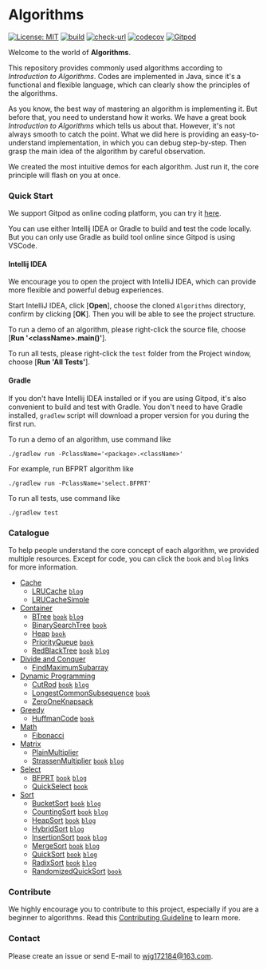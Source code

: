 # Algorithms

[![License: MIT](https://img.shields.io/badge/License-MIT-yellow.svg)](https://opensource.org/licenses/MIT)
[![build](https://github.com/jingedawang/Algorithms/actions/workflows/build.yml/badge.svg?branch=master)](https://github.com/jingedawang/Algorithms/actions/workflows/build.yml)
[![check-url](https://github.com/jingedawang/Algorithms/workflows/Url/badge.svg?branch=master)](https://github.com/jingedawang/Algorithms/actions/workflows/check-url.yml)
[![codecov](https://codecov.io/gh/jingedawang/Algorithms/branch/master/graph/badge.svg?token=01G6F59X5L)](https://codecov.io/gh/jingedawang/Algorithms)
[![Gitpod](https://img.shields.io/badge/Gitpod-ready--to--code-FFB45B?logo=gitpod)](https://gitpod.io/#https://github.com/jingedawang/Algorithms)

Welcome to the world of **Algorithms**.

This repository provides commonly used algorithms according to *Introduction to Algorithms*.
Codes are implemented in Java, since it's a functional and flexible language, which can clearly
show the principles of the algorithms.

As you know, the best way of mastering an algorithm is implementing it.
But before that, you need to understand how it works.
We have a great book *Introduction to Algorithms* which tells us about that.
However, it's not always smooth to catch the point.
What we did here is providing an easy-to-understand implementation, in which you can debug step-by-step.
Then grasp the main idea of the algorithm by careful observation.

We created the most intuitive demos for each algorithm.
Just run it, the core principle will flash on you at once.

### Quick Start

We support Gitpod as online coding platform, you can try it [here](https://gitpod.io/#https://github.com/jingedawang/Algorithms).

You can use either Intellij IDEA or Gradle to build and test the code locally. But you can only use Gradle as build tool online since Gitpod is using VSCode.

#### Intellij IDEA

We encourage you to open the project with IntelliJ IDEA, which can provide more flexible and powerful debug experiences.

Start IntelliJ IDEA, click [**Open**], choose the cloned `Algorithms` directory,
confirm by clicking [**OK**]. Then you will be able to see the project structure.

To run a demo of an algorithm, please right-click the source file, choose [**Run '\<className\>.main()'**].

To run all tests, please right-click the `test` folder from the Project window, choose [**Run 'All Tests'**].

#### Gradle

If you don't have Intellij IDEA installed or if you are using Gitpod, it's also convenient to build and test with Gradle.
You don't need to have Gradle installed, `gradlew` script will download a proper version for you
during the first run.

To run a demo of an algorithm, use command like
```shell
./gradlew run -PclassName='<package>.<className>'
```
For example, run BFPRT algorithm like
```shell
./gradlew run -PclassName='select.BFPRT'
```

To run all tests, use command like
```shell
./gradlew test
```

### Catalogue

To help people understand the core concept of each algorithm, we provided multiple resources.
Except for code, you can click the `book` and `blog` links for more information.

+ [Cache](https://github.com/jingedawang/Algorithms/tree/master/src/cache)
    + [LRUCache](https://github.com/jingedawang/Algorithms/blob/master/src/cache/LRUCache.java)
      [`blog`](https://www.jianshu.com/p/b1ab4a170c3c)
    + [LRUCacheSimple](https://github.com/jingedawang/Algorithms/blob/master/src/cache/LRUCacheSimple.java)
+ [Container](https://github.com/jingedawang/Algorithms/tree/master/src/container)
    + [BTree](https://github.com/jingedawang/Algorithms/blob/master/src/container/BTree.java)
      [`book`](https://edutechlearners.com/download/Introduction_to_algorithms-3rd%20Edition.pdf#page=505)
      [`blog`](https://zhuanlan.zhihu.com/p/342999669)
    + [BinarySearchTree](https://github.com/jingedawang/Algorithms/blob/master/src/container/BinarySearchTree.java)
      [`book`](https://edutechlearners.com/download/Introduction_to_algorithms-3rd%20Edition.pdf#page=307)
    + [Heap](https://github.com/jingedawang/Algorithms/blob/master/src/container/Heap.java)
      [`book`](https://edutechlearners.com/download/Introduction_to_algorithms-3rd%20Edition.pdf#page=172)
    + [PriorityQueue](https://github.com/jingedawang/Algorithms/blob/master/src/container/PriorityQueue.java)
      [`book`](https://edutechlearners.com/download/Introduction_to_algorithms-3rd%20Edition.pdf#page=183)
    + [RedBlackTree](https://github.com/jingedawang/Algorithms/blob/master/src/container/RedBlackTree.java)
      [`book`](https://edutechlearners.com/download/Introduction_to_algorithms-3rd%20Edition.pdf#page=329)
      [`blog`](https://zhuanlan.zhihu.com/p/335016486)
+ [Divide and Conquer](https://github.com/jingedawang/Algorithms/tree/master/src/divideandconquer)
    + [FindMaximumSubarray](https://github.com/jingedawang/Algorithms/blob/master/src/divideandconquer/FindMaximumSubarray.java)
+ [Dynamic Programming](https://github.com/jingedawang/Algorithms/tree/master/src/dp)
    + [CutRod](https://github.com/jingedawang/Algorithms/blob/master/src/dp/CutRod.java)
      [`book`](https://edutechlearners.com/download/Introduction_to_algorithms-3rd%20Edition.pdf#page=381)
      [`blog`](https://zhuanlan.zhihu.com/p/337544873)
    + [LongestCommonSubsequence](https://github.com/jingedawang/Algorithms/blob/master/src/dp/LongestCommonSubsequence.java)
      [`book`](https://edutechlearners.com/download/Introduction_to_algorithms-3rd%20Edition.pdf#page=411)
    + [ZeroOneKnapsack](https://github.com/jingedawang/Algorithms/blob/master/src/dp/ZeroOneKnapsack.java)
+ [Greedy](https://github.com/jingedawang/Algorithms/tree/master/src/greedy)
    + [HuffmanCode](https://github.com/jingedawang/Algorithms/blob/master/src/greedy/HuffmanCode.java)
      [`book`](https://edutechlearners.com/download/Introduction_to_algorithms-3rd%20Edition.pdf#page=449)
+ [Math](https://github.com/jingedawang/Algorithms/tree/master/src/math)
    + [Fibonacci](https://github.com/jingedawang/Algorithms/blob/master/src/math/Fibonacci.java)
+ [Matrix](https://github.com/jingedawang/Algorithms/tree/master/src/matrix)
    + [PlainMultiplier](https://github.com/jingedawang/Algorithms/blob/master/src/matrix/PlainMultiplier.java)
    + [StrassenMultiplier](https://github.com/jingedawang/Algorithms/blob/master/src/matrix/StrassenMultiplier.java)
      [`book`](https://edutechlearners.com/download/Introduction_to_algorithms-3rd%20Edition.pdf#page=96)
      [`blog`](https://zhuanlan.zhihu.com/p/268392799)
+ [Select](https://github.com/jingedawang/Algorithms/tree/master/src/select)
    + [BFPRT](https://github.com/jingedawang/Algorithms/blob/master/src/select/BFPRT.java)
      [`book`](https://edutechlearners.com/download/Introduction_to_algorithms-3rd%20Edition.pdf#page=241)
      [`blog`](https://zhuanlan.zhihu.com/p/291206708)
    + [QuickSelect](https://github.com/jingedawang/Algorithms/blob/master/src/select/QuickSelect.java)
      [`book`](https://edutechlearners.com/download/Introduction_to_algorithms-3rd%20Edition.pdf#page=236)
+ [Sort](https://github.com/jingedawang/Algorithms/tree/master/src/sort)
    + [BucketSort](https://github.com/jingedawang/Algorithms/blob/master/src/sort/BucketSort.java)
      [`book`](https://edutechlearners.com/download/Introduction_to_algorithms-3rd%20Edition.pdf#page=221)
      [`blog`](https://zhuanlan.zhihu.com/p/270158986)
    + [CountingSort](https://github.com/jingedawang/Algorithms/blob/master/src/sort/CountingSort.java)
      [`book`](https://edutechlearners.com/download/Introduction_to_algorithms-3rd%20Edition.pdf#page=215)
      [`blog`](https://zhuanlan.zhihu.com/p/270158986)
    + [HeapSort](https://github.com/jingedawang/Algorithms/blob/master/src/sort/HeapSort.java)
      [`book`](https://edutechlearners.com/download/Introduction_to_algorithms-3rd%20Edition.pdf#page=172)
      [`blog`](https://zhuanlan.zhihu.com/p/269427787)
    + [HybridSort](https://github.com/jingedawang/Algorithms/blob/master/src/sort/HybridSort.java)
      [`blog`](https://zhuanlan.zhihu.com/p/259208295)
    + [InsertionSort](https://github.com/jingedawang/Algorithms/blob/master/src/sort/InsertionSort.java)
      [`book`](https://edutechlearners.com/download/Introduction_to_algorithms-3rd%20Edition.pdf#page=37)
      [`blog`](https://zhuanlan.zhihu.com/p/258827607)
    + [MergeSort](https://github.com/jingedawang/Algorithms/blob/master/src/sort/MergeSort.java)
      [`book`](https://edutechlearners.com/download/Introduction_to_algorithms-3rd%20Edition.pdf#page=50)
      [`blog`](https://zhuanlan.zhihu.com/p/259208295)
    + [QuickSort](https://github.com/jingedawang/Algorithms/blob/master/src/sort/QuickSort.java)
      [`book`](https://edutechlearners.com/download/Introduction_to_algorithms-3rd%20Edition.pdf#page=191)
      [`blog`](https://zhuanlan.zhihu.com/p/269871839)
    + [RadixSort](https://github.com/jingedawang/Algorithms/blob/master/src/sort/RadixSort.java)
      [`book`](https://edutechlearners.com/download/Introduction_to_algorithms-3rd%20Edition.pdf#page=218)
      [`blog`](https://zhuanlan.zhihu.com/p/270158986)
    + [RandomizedQuickSort](https://github.com/jingedawang/Algorithms/blob/master/src/sort/RandomizedQuickSort.java)
      [`book`](https://edutechlearners.com/download/Introduction_to_algorithms-3rd%20Edition.pdf#page=200)

### Contribute

We highly encourage you to contribute to this project, especially if you are a beginner to algorithms. Read this [Contributing Guideline](https://github.com/jingedawang/Algorithms/blob/master/CONTRIBUTING.md) to learn more.

### Contact

Please create an issue or send E-mail to wjg172184@163.com.
